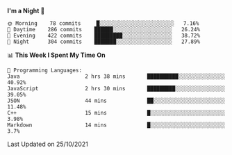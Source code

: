 <!--START_SECTION:waka-->
**I'm a Night 🦉** 

```text
🌞 Morning    78 commits     █░░░░░░░░░░░░░░░░░░░░░░░░   7.16% 
🌆 Daytime    286 commits    ██████░░░░░░░░░░░░░░░░░░░   26.24% 
🌃 Evening    422 commits    █████████░░░░░░░░░░░░░░░░   38.72% 
🌙 Night      304 commits    ███████░░░░░░░░░░░░░░░░░░   27.89%

```


📊 **This Week I Spent My Time On** 

```text
💬 Programming Languages: 
Java                     2 hrs 38 mins       ██████████░░░░░░░░░░░░░░░   40.92% 
JavaScript               2 hrs 30 mins       █████████░░░░░░░░░░░░░░░░   39.05% 
JSON                     44 mins             ██░░░░░░░░░░░░░░░░░░░░░░░   11.48% 
C++                      15 mins             █░░░░░░░░░░░░░░░░░░░░░░░░   3.98% 
Markdown                 14 mins             █░░░░░░░░░░░░░░░░░░░░░░░░   3.7%

```


 Last Updated on 25/10/2021
<!--END_SECTION:waka-->
